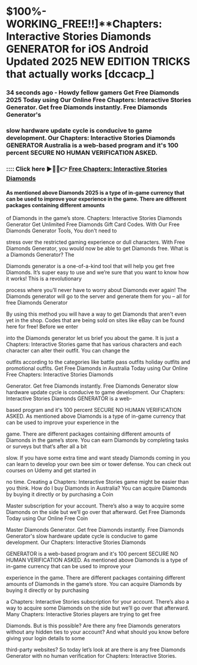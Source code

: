 # $100%-WORKING_FREE!!]**Chapters: Interactive Stories Diamonds GENERATOR for iOS Android Updated 2025 NEW EDITION TRICKS that actually works [dccacp_]

### 34 seconds ago - Howdy fellow gamers Get Free Diamonds 2025 Today using Our Online Free Chapters: Interactive Stories Generator. Get free Diamonds instantly. Free Diamonds Generator's 

### slow hardware update cycle is conducive to game development. Our Chapters: Interactive Stories Diamonds GENERATOR Australia is a web-based program and it's 100 percent SECURE NO HUMAN VERIFICATION ASKED.



### :::: Click here ►🔴✅👉 <a href="https://lookerstudio.google.com/s/uiTmMafjEdU">Free Chapters: Interactive Stories Diamonds</a>



#### As mentioned above Diamonds 2025 is a type of in-game currency that can be used to improve your experience in the game. There are different packages containing different amounts 

of Diamonds in the game’s store. Chapters: Interactive Stories Diamonds Generator Get Unlimited Free Diamonds Gift Card Codes. With Our Free Diamonds Generator Tools, You don't need to 

stress over the restricted gaming experience or dull characters. With Free Diamonds Generator, you would now be able to get Diamonds free. What is a Diamonds Generator? The 

Diamonds generator is a one-of-a-kind tool that will help you get free Diamonds. It’s super easy to use and we’re sure that you want to know how it works! This is a revolutionary 

process where you’ll never have to worry about Diamonds ever again! The Diamonds generator will go to the server and generate them for you – all for free Diamonds Generator 

By using this method you will have a way to get Diamonds that aren't even yet in the shop. Codes that are being sold on sites like eBay can be found here for free! Before we enter 

into the Diamonds generator let us brief you about the game. It is just a Chapters: Interactive Stories game that has various characters and each character can alter their outfit. You can change the 

outfits according to the categories like battle pass outfits holiday outfits and promotional outfits. Get Free Diamonds in Australia Today using Our Online Free Chapters: Interactive Stories Diamonds 

Generator. Get free Diamonds instantly. Free Diamonds Generator slow hardware update cycle is conducive to game development. Our Chapters: Interactive Stories Diamonds GENERATOR is a web-

based program and it's 100 percent SECURE NO HUMAN VERIFICATION ASKED. As mentioned above Diamonds is a type of in-game currency that can be used to improve your experience in the 

game. There are different packages containing different amounts of Diamonds in the game’s store. You can earn Diamonds by completing tasks or surveys but that’s after all a bit 

slow. If you have some extra time and want steady Diamonds coming in you can learn to develop your own bee sim or tower defense. You can check out courses on Udemy and get started in 

no time. Creating a Chapters: Interactive Stories game might be easier than you think. How do I buy Diamonds in Australia? You can acquire Diamonds by buying it directly or by purchasing a Coin 

Master subscription for your account. There’s also a way to acquire some Diamonds on the side but we’ll go over that afterward. Get Free Diamonds Today using Our Online Free Coin 

Master Diamonds Generator. Get free Diamonds instantly. Free Diamonds Generator's slow hardware update cycle is conducive to game development. Our Chapters: Interactive Stories Diamonds 

GENERATOR is a web-based program and it's 100 percent SECURE NO HUMAN VERIFICATION ASKED. As mentioned above Diamonds is a type of in-game currency that can be used to improve your 

experience in the game. There are different packages containing different amounts of Diamonds in the game’s store. You can acquire Diamonds by buying it directly or by purchasing 

a Chapters: Interactive Stories subscription for your account. There’s also a way to acquire some Diamonds on the side but we’ll go over that afterward. Many Chapters: Interactive Stories players are trying to get free 

Diamonds. But is this possible? Are there any free Diamonds generators without any hidden ties to your account? And what should you know before giving your login details to some 

third-party websites? So today let’s look at are there is any free Diamonds Generator with no human verification for Chapters: Interactive Stories.


